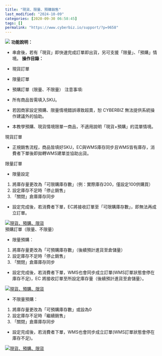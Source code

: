 ```yaml
---
title: "現貨、限量、預購銷售"
last_modified: "2024-10-09"
categories: [2020-09-30 06:58:45]
tags: []
permalink: "https://www.cyberbiz.io/support/?p=9658"
---
```


![](https://www.cyberbiz.io/support/wp-content/uploads/高手、企業版.png) **功能說明：**  

* 串倉後，若有「現貨」即快速完成訂單即出貨，另可支援「限量」、「預購」情境。
**操作目錄：**

* 現貨訂單
* 限量訂單
* 預購訂單（限量、不限量）
注意事項:  

* 所有商品皆需填入SKU。
* 若因商家設定預購、限量情境錯誤導致超賣，恕 CYBERBIZ 無法提供系統操作建議外的協助。
* 本教學預購、現貨情境限單一商品，不適用說明「現貨+預購」的混單情境。

現貨訂單

* 正規銷售流程，商品皆填好SKU，EC與WMS庫存同步且WMS皆有庫存，消費者下單後即拋轉WMS建單並協助出貨。  


限量訂單

* 限量設定


1. 將庫存量更改為「可限購庫存數」（例：實際庫存200，僅設定100供購買）
2. 設定庫存不足時「停止銷售」
3. 「關閉」倉庫庫存同步
* 設定完成後，若消費者下單，EC將接收訂單至「可限購庫存數」，即無法再成立訂單。

[![現貨、預購、限貨](https://www.cyberbiz.io/support/wp-content/uploads/「現貨、預購、限貨」銷售1.png)](https://www.cyberbiz.io/support/wp-content/uploads/「現貨、預購、限貨」銷售1.png)  
預購訂單（限量、不限量）

* 限量預購：


1. 將庫存量更改為「可預購庫存數」（後續預計進貨至倉儲量）
2. 設定庫存不足時「停止銷售」
3. 「關閉」倉庫庫存同步
* 設定完成後，若消費者下單，WMS也會同步成立訂單(WMS訂單狀態會停在庫存不足)，EC 將接收訂單至所設定庫存量（後續預計進貨至倉儲量）。

[![現貨、預購、限貨](https://www.cyberbiz.io/support/wp-content/uploads/「現貨、預購、限貨」銷售1.png)](https://www.cyberbiz.io/support/wp-content/uploads/「現貨、預購、限貨」銷售1.png)  

* 不限量預購：  

1. 將庫存量更改為「可預購庫存數」或設為0
2. 設定庫存不足時「繼續銷售」
3. 「關閉」倉庫庫存同步
* 設定完成後，若消費者下單，WMS也會同步成立訂單(WMS訂單狀態會停在庫存不足)。

[![現貨、預購、限貨](https://www.cyberbiz.io/support/wp-content/uploads/「現貨、預購、限貨」銷售3.png)](https://www.cyberbiz.io/support/wp-content/uploads/「現貨、預購、限貨」銷售3.png)



